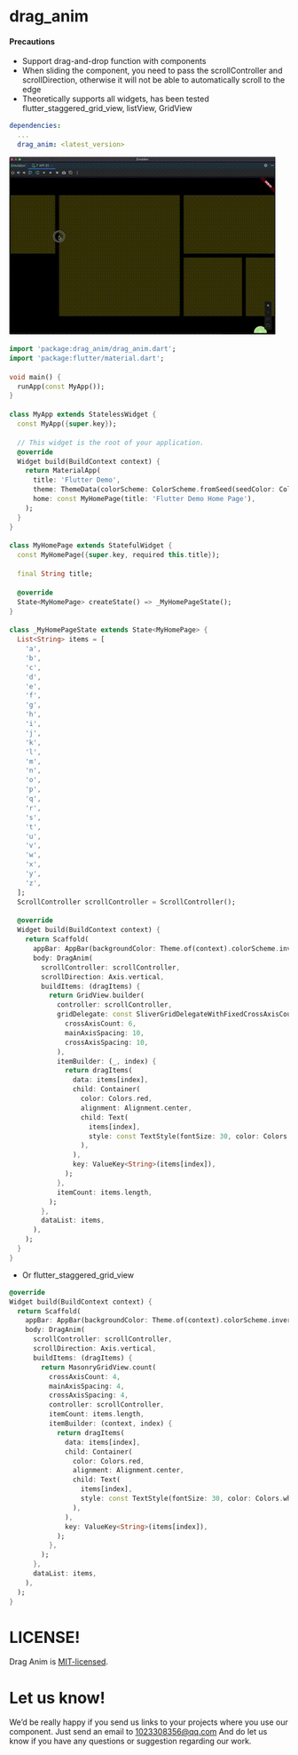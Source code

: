 # drag_anim
#### **Precautions**
- Support drag-and-drop function with components
- When sliding the component, you need to pass the scrollController and scrollDirection, otherwise it will not be able to automatically scroll to the edge
- Theoretically supports all widgets, has been tested flutter_staggered_grid_view, listView, GridView


```yaml
dependencies:
  ...
  drag_anim: <latest_version>
```

![Staired example][aligned_example]

```dart
import 'package:drag_anim/drag_anim.dart';
import 'package:flutter/material.dart';

void main() {
  runApp(const MyApp());
}

class MyApp extends StatelessWidget {
  const MyApp({super.key});

  // This widget is the root of your application.
  @override
  Widget build(BuildContext context) {
    return MaterialApp(
      title: 'Flutter Demo',
      theme: ThemeData(colorScheme: ColorScheme.fromSeed(seedColor: Colors.deepPurple)),
      home: const MyHomePage(title: 'Flutter Demo Home Page'),
    );
  }
}

class MyHomePage extends StatefulWidget {
  const MyHomePage({super.key, required this.title});

  final String title;

  @override
  State<MyHomePage> createState() => _MyHomePageState();
}

class _MyHomePageState extends State<MyHomePage> {
  List<String> items = [
    'a',
    'b',
    'c',
    'd',
    'e',
    'f',
    'g',
    'h',
    'i',
    'j',
    'k',
    'l',
    'm',
    'n',
    'o',
    'p',
    'q',
    'r',
    's',
    't',
    'u',
    'v',
    'w',
    'x',
    'y',
    'z',
  ];
  ScrollController scrollController = ScrollController();

  @override
  Widget build(BuildContext context) {
    return Scaffold(
      appBar: AppBar(backgroundColor: Theme.of(context).colorScheme.inversePrimary, title: Text(widget.title)),
      body: DragAnim(
        scrollController: scrollController,
        scrollDirection: Axis.vertical,
        buildItems: (dragItems) {
          return GridView.builder(
            controller: scrollController,
            gridDelegate: const SliverGridDelegateWithFixedCrossAxisCount(
              crossAxisCount: 6,
              mainAxisSpacing: 10,
              crossAxisSpacing: 10,
            ),
            itemBuilder: (_, index) {
              return dragItems(
                data: items[index],
                child: Container(
                  color: Colors.red,
                  alignment: Alignment.center,
                  child: Text(
                    items[index],
                    style: const TextStyle(fontSize: 30, color: Colors.white, decoration: TextDecoration.none),
                  ),
                ),
                key: ValueKey<String>(items[index]),
              );
            },
            itemCount: items.length,
          );
        },
        dataList: items,
      ),
    );
  }
}
```
- Or flutter_staggered_grid_view
```dart
@override
Widget build(BuildContext context) {
  return Scaffold(
    appBar: AppBar(backgroundColor: Theme.of(context).colorScheme.inversePrimary, title: Text(widget.title)),
    body: DragAnim(
      scrollController: scrollController,
      scrollDirection: Axis.vertical,
      buildItems: (dragItems) {
        return MasonryGridView.count(
          crossAxisCount: 4,
          mainAxisSpacing: 4,
          crossAxisSpacing: 4,
          controller: scrollController,
          itemCount: items.length,
          itemBuilder: (context, index) {
            return dragItems(
              data: items[index],
              child: Container(
                color: Colors.red,
                alignment: Alignment.center,
                child: Text(
                  items[index],
                  style: const TextStyle(fontSize: 30, color: Colors.white, decoration: TextDecoration.none),
                ),
              ),
              key: ValueKey<String>(items[index]),
            );
          },
        );
      },
      dataList: items,
    ),
  );
}
```

# LICENSE!
Drag Anim is [MIT-licensed](https://github.com/Mindinventory/flutter_draggable_gridview/blob/main/LICENSE "MIT-licensed").

# Let us know!
We’d be really happy if you send us links to your projects where you use our component. Just send an email to 1023308356@qq.com And do let us know if you have any questions or suggestion regarding our work.


<!-- Links -->
[aligned_example]: https://raw.githubusercontent.com/qq1023308356/drag_anim/main/doc/images/123.gif
